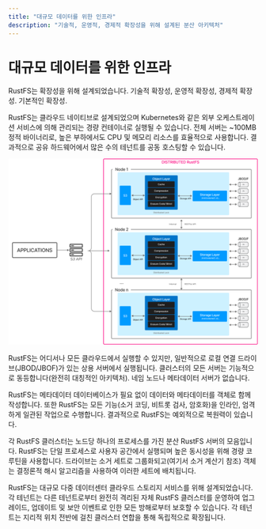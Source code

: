 ```yaml
---
title: "대규모 데이터를 위한 인프라"
description: "기술적, 운영적, 경제적 확장성을 위해 설계된 분산 아키텍처"
---
```


# 대규모 데이터를 위한 인프라

RustFS는 확장성을 위해 설계되었습니다. 기술적 확장성, 운영적 확장성, 경제적 확장성. 기본적인 확장성.

RustFS는 클라우드 네이티브로 설계되었으며 Kubernetes와 같은 외부 오케스트레이션 서비스에 의해 관리되는 경량 컨테이너로 실행될 수 있습니다. 전체 서버는 ~100MB 정적 바이너리로, 높은 부하에서도 CPU 및 메모리 리소스를 효율적으로 사용합니다. 결과적으로 공유 하드웨어에서 많은 수의 테넌트를 공동 호스팅할 수 있습니다.

![RustFS 아키텍처 다이어그램](./images/s2-1.png)

RustFS는 어디서나 모든 클라우드에서 실행할 수 있지만, 일반적으로 로컬 연결 드라이브(JBOD/JBOF)가 있는 상용 서버에서 실행됩니다. 클러스터의 모든 서버는 기능적으로 동등합니다(완전히 대칭적인 아키텍처). 네임 노드나 메타데이터 서버가 없습니다.

RustFS는 메타데이터 데이터베이스가 필요 없이 데이터와 메타데이터를 객체로 함께 작성합니다. 또한 RustFS는 모든 기능(소거 코딩, 비트롯 검사, 암호화)을 인라인, 엄격하게 일관된 작업으로 수행합니다. 결과적으로 RustFS는 예외적으로 복원력이 있습니다.

각 RustFS 클러스터는 노드당 하나의 프로세스를 가진 분산 RustFS 서버의 모음입니다. RustFS는 단일 프로세스로 사용자 공간에서 실행되며 높은 동시성을 위해 경량 코루틴을 사용합니다. 드라이브는 소거 세트로 그룹화되고(여기서 소거 계산기 참조) 객체는 결정론적 해시 알고리즘을 사용하여 이러한 세트에 배치됩니다.

RustFS는 대규모 다중 데이터센터 클라우드 스토리지 서비스를 위해 설계되었습니다. 각 테넌트는 다른 테넌트로부터 완전히 격리된 자체 RustFS 클러스터를 운영하여 업그레이드, 업데이트 및 보안 이벤트로 인한 모든 방해로부터 보호할 수 있습니다. 각 테넌트는 지리적 위치 전반에 걸친 클러스터 연합을 통해 독립적으로 확장됩니다.

